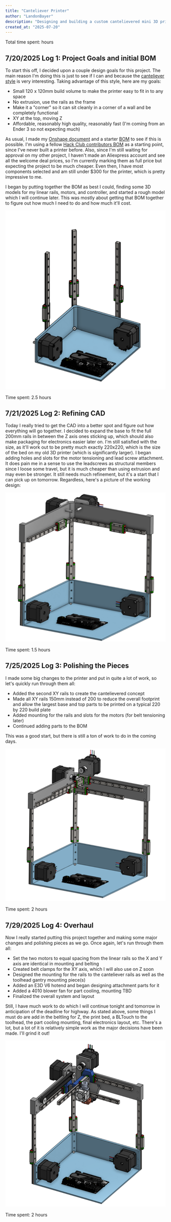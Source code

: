 ```yaml
---
title: "Canteliever Printer"
author: "LandonBayer"
description: "Designing and building a custom cantelievered mini 3D printer"
created_at: "2025-07-20"
---
```

Total time spent:  hours

## **7/20/2025 Log 1: Project Goals and initial BOM**

To start this off, I decided upon a couple design goals for this project. The main reason I'm doing this is just to see if I can and because the [canteliever style](https://www.youtube.com/shorts/Ux0-xS0A1uI) is very interesting. Taking advantage of this style, here are my goals:

- Small 120 x 120mm build volume to make the printer easy to fit in to any space
- No extrusion, use the rails as the frame
- Make it a "corner" so it can sit cleanly in a corner of a wall and be completely functional
- XY at the top, moving Z 
- Affordable, reasonably high quality, reasonably fast (I'm coming from an Ender 3 so not expecting much)

As usual, I made my [Onshape document](https://cad.onshape.com/documents/23b4e50d6c05fcb813eea4aa/w/7fe1f2bc9a8fa9069679c050/e/448736e2902a950e6c5dd058?renderMode=0&uiState=687e405897e37c02a58bec0e) and a starter [BOM](https://docs.google.com/spreadsheets/d/1wA5AeRHLFUGY_Gqp5uV-WRdiVc_ecCNHqM5kMq4zwS4/edit?usp=sharing) to see if this is possible. I'm using a fellow [Hack Club contributors BOM](https://docs.google.com/spreadsheets/d/1phz7-RffRIvpMKJ_e924fQqCT83ikvXl2FwaxxTpVO4/edit?usp=sharing) as a starting point, since I've never built a printer before. Also, since I'm still waiting for approval on my other project, I haven't made an Aliexpress account and see all the welcome deal prices, so I'm currently marking them as full price but expecting the project to be much cheaper. Even then, I have most components selected and am still under $300 for the printer, which is pretty impressive to me.

I began by putting together the BOM as best I could, finding some 3D models for my linear rails, motors, and controller, and started a rough model which I will continue later. This was mostly about getting that BOM together to figure out how much I need to do and how much it'll cost.

![roughmodel][rough]

[rough]: Journal-Pictures/roughlayout3dp.png

Time spent: 2.5 hours

## **7/21/2025 Log 2: Refining CAD**

Today I really tried to get the CAD into a better spot and figure out how everything will go together. I decided to expand the base to fit the full 200mm rails in between the Z axis ones sticking up, which should also make packaging for electronics easier later on. I'm still satisfied with the size, as it'll work out to be pretty much exactly 220x220, which is the size of the bed on my old 3D printer (which is significantly larger). I began adding holes and slots for the motor tensioning and lead screw attachment. It does pain me in a sense to use the leadscrews as structural members since I loose some travel, but it is much cheaper than using extrusion and may even be stronger. It still needs much refinement, but it's a start that I can pick up on tomorrow. Regardless, here's a picture of the working design:

![lessroughlayout][lessrough]

[lessrough]: Journal-Pictures/lessroughlayout3dp.png

Time spent: 1.5 hours

## **7/25/2025 Log 3: Polishing the Pieces**

I made some big changes to the printer and put in quite a lot of work, so let's quickly run through them all:

- Added the second XY rails to create the cantelievered concept
- Made all XY rails 150mm instead of 200 to reduce the overall footprint and allow the largest base and top parts to be printed on a typical 220 by 220 build plate
- Added mounting for the rails and slots for the motors (for belt tensioning later)
- Continued adding parts to the BOM

This was a good start, but there is still a ton of work to do in the coming days.

![devep][devep]

[devep]: Journal-Pictures/developing3dp.png

Time spent: 2 hours

## **7/29/2025 Log 4: Overhaul**

Now I really started putting this project together and making some major changes and polishing pieces as we go. Once again, let's run through them all: 
- Set the two motors to equal spacing from the linear rails so the X and Y axis are identical in mounting and belting
- Created belt clamps for the XY axis, which I will also use on Z soon
- Designed the mounting for the rails to the canteliever rails as well as the toolhead gantry mounting piece(s)
- Added an E3D V6 hotend and began designing attachment parts for it
- Added a 4010 blower fan for part cooling, mounting TBD
- Finalized the overall system and layout

Still, I have much work to do which I will continue tonight and tomorrow in anticipation of the deadline for highway. As stated above, some things I must do are add in the beltling for Z, the print bed, a BLTouch to the toolhead, the part cooling mounting, final electronics layout, etc. There's a lot, but a lot of it is relatively simple work as the major decisions have been made. I'll grind it out!

![updt][updt]

[updt]: Journal-Pictures/updated3dp.png

Time spent: 2 hours